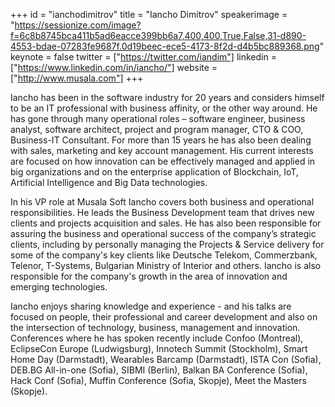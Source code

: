 ﻿+++
id = "ianchodimitrov"
title = "Iancho Dimitrov"
speakerimage = "https://sessionize.com/image?f=6c8b8745bca411b5ad6eacce399bb6a7,400,400,True,False,31-d890-4553-bdae-07283fe9687f.0d19beec-ece5-4173-8f2d-d4b5bc889368.png"
keynote = false
twitter = ["https://twitter.com/iandim"]
linkedin = ["https://www.linkedin.com/in/iancho/"]
website = ["http://www.musala.com"]
+++

Iancho has been in the software industry for 20 years and considers himself to be an IT professional with business affinity, or the other way around. He has gone through many operational roles – software engineer, business analyst, software architect, project and program manager, CTO & COO, Business-IT Consultant. For more than 15 years he has also been dealing with sales, marketing and key account management. His current interests are focused on how innovation can be effectively managed and applied in big organizations and on the enterprise application of Blockchain, IoT, Artificial Intelligence and Big Data technologies.  


In his VP role at Musala Soft Iancho covers both business and operational responsibilities. He leads the Business Development team that drives new clients and projects acquisition and sales. He has also been responsible for assuring the business and operational success of the company’s strategic clients, including by personally managing the Projects & Service delivery for some of the company's key clients like Deutsche Telekom, Commerzbank, Telenor, T-Systems, Bulgarian Ministry of Interior and others. Iancho is also responsible for the company's growth in the area of innovation and emerging technologies.


Iancho enjoys sharing knowledge and experience - and his talks are focused on people, their professional and career development and also on the intersection of technology, business, management and innovation.  Conferences where he has spoken recently include Confoo (Montreal), EclipseCon Europe (Ludwigsburg), Innotech Summit (Stockholm), Smart Home Day (Darmstadt), Wearables Barcamp (Darmstadt), ISTA Con (Sofia), DEB.BG All-in-one (Sofia), SIBMI (Berlin), Balkan BA Conference (Sofia), Hack Conf (Sofia), Muffin Conference (Sofia, Skopje), Meet the Masters (Skopje).